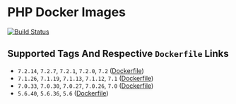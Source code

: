 # PHP Docker Images

[![Build Status](https://travis-ci.org/schroedan/docker-hub-php.svg?branch=7.2)](https://travis-ci.org/schroedan/docker-hub-php)

## Supported Tags And Respective `Dockerfile` Links

* `7.2.14`, `7.2.7`, `7.2.1`, `7.2.0`, `7.2` ([Dockerfile](7.2/Dockerfile))
* `7.1.26`, `7.1.19`, `7.1.13`, `7.1.12`, `7.1` ([Dockerfile](7.1/Dockerfile))
* `7.0.33`, `7.0.30`, `7.0.27`, `7.0.26`, `7.0` ([Dockerfile](7.0/Dockerfile))
* `5.6.40`, `5.6.36`, `5.6` ([Dockerfile](5.6/Dockerfile))
